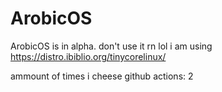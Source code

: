 # ArobicOS


ArobicOS is in alpha. don't use it rn lol
i am using https://distro.ibiblio.org/tinycorelinux/

ammount of times i cheese github actions: 2